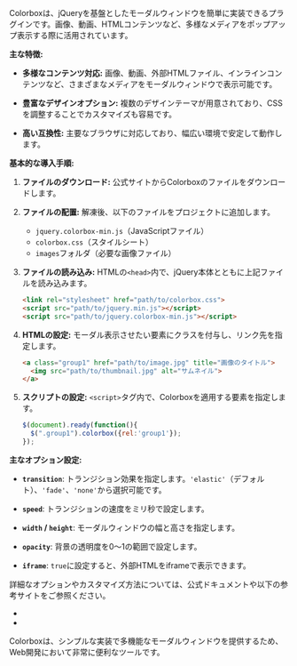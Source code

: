 Colorboxは、jQueryを基盤としたモーダルウィンドウを簡単に実装できるプラグインです。画像、動画、HTMLコンテンツなど、多様なメディアをポップアップ表示する際に活用されています。

**主な特徴:**

- **多様なコンテンツ対応:** 画像、動画、外部HTMLファイル、インラインコンテンツなど、さまざまなメディアをモーダルウィンドウで表示可能です。 

- **豊富なデザインオプション:** 複数のデザインテーマが用意されており、CSSを調整することでカスタマイズも容易です。 

- **高い互換性:** 主要なブラウザに対応しており、幅広い環境で安定して動作します。 

**基本的な導入手順:**

1. **ファイルのダウンロード:** 公式サイトからColorboxのファイルをダウンロードします。

2. **ファイルの配置:** 解凍後、以下のファイルをプロジェクトに追加します。
   - `jquery.colorbox-min.js`（JavaScriptファイル）
   - `colorbox.css`（スタイルシート）
   - `images`フォルダ（必要な画像ファイル）

3. **ファイルの読み込み:** HTMLの`<head>`内で、jQuery本体とともに上記ファイルを読み込みます。

   ```html
   <link rel="stylesheet" href="path/to/colorbox.css">
   <script src="path/to/jquery.min.js"></script>
   <script src="path/to/jquery.colorbox-min.js"></script>
   ```

4. **HTMLの設定:** モーダル表示させたい要素にクラスを付与し、リンク先を指定します。

   ```html
   <a class="group1" href="path/to/image.jpg" title="画像のタイトル">
     <img src="path/to/thumbnail.jpg" alt="サムネイル">
   </a>
   ```

5. **スクリプトの設定:** `<script>`タグ内で、Colorboxを適用する要素を指定します。

   ```javascript
   $(document).ready(function(){
     $(".group1").colorbox({rel:'group1'});
   });
   ```

**主なオプション設定:**

- **`transition`**: トランジション効果を指定します。`'elastic'`（デフォルト）、`'fade'`、`'none'`から選択可能です。

- **`speed`**: トランジションの速度をミリ秒で設定します。

- **`width` / `height`**: モーダルウィンドウの幅と高さを指定します。

- **`opacity`**: 背景の透明度を0～1の範囲で設定します。

- **`iframe`**: `true`に設定すると、外部HTMLをiframeで表示できます。

詳細なオプションやカスタマイズ方法については、公式ドキュメントや以下の参考サイトをご参照ください。

- 

- 

Colorboxは、シンプルな実装で多機能なモーダルウィンドウを提供するため、Web開発において非常に便利なツールです。 
